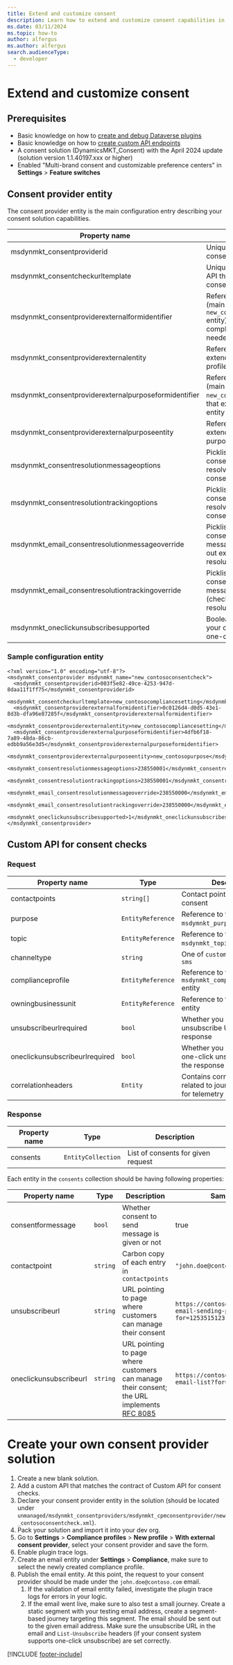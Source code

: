 ```yaml
---
title: Extend and customize consent
description: Learn how to extend and customize consent capabilities in Dynamics 365 Customer Insights - Journeys.
ms.date: 03/11/2024
ms.topic: how-to
author: alfergus
ms.author: alfergus
search.audienceType: 
  - developer
---
```


# Extend and customize consent

## Prerequisites

- Basic knowledge on how to [create and debug Dataverse plugins](/power-apps/developer/data-platform/write-plug-in?tabs=pluginbase)
- Basic knowledge on how to [create custom API endpoints](/power-apps/developer/data-platform/create-custom-api-solution)
- A consent solution (DynamicsMKT_Consent) with the April 2024 update (solution version 1.1.40197.xxx or higher)
- Enabled "Multi-brand consent and customizable preference centers" in **Settings** > **Feature switches**

## Consent provider entity

The consent provider entity is the main configuration entry describing your consent solution capabilities.

| Property name              |  Description  | Mandatory | Sample  |
| -------------              | ------------- | --------- | ------- |
| msdynmkt_consentproviderid | Unique identifier for your consent provider | Yes | 003f5e82-49ce-4253-947d-8daa11f1ff75 |
| msdynmkt_consentcheckurltemplate | Unique name of the custom API that exposes your consent check | Yes | new_contosoconsentcheck |
| msdynmkt_consentproviderexternalformidentifier | Reference to the `systemform` (main form on top of the `new_contosocompliancesetting` entity) that extends the compliance profile entity UI if needed | No | 0c0126d4-d0d5-43e1-8d3b-dfa96e87285f |
| msdynmkt_consentproviderexternalentity | Reference to the entity that extends the compliance profile configuration | No | new_contosocompliancesetting |
| msdynmkt_consentproviderexternalpurposeformidentifier | Reference to the system form (main form on top of the `new_contosopurpose` entity) that extends the purpose entity user interface if needed | No | 4dfb6f18-7a89-48da-86cb-edbb9a56e3d5 |
| msdynmkt_consentproviderexternalpurposeentity | Reference to the entity that extends the compliance purpose entity | No | new_contosopurpose |
| msdynmkt_consentresolutionmessageoptions | Picklist determining how consent for the message is resolved (check out external consent resolution options) | Yes | 238550001 |
| msdynmkt_consentresolutiontrackingoptions | Picklist determining how consent for tracking is resolved (check out external consent resolution options) | Yes | 238550001 |
| msdynmkt_email_consentresolutionmessageoverride | Picklist determining how consent for the email message is resolved (check out external consent resolution channel override) | No | 238550000 |
| msdynmkt_email_consentresolutiontrackingoverride | Picklist determining how consent for the email message tracking is resolved (check out external consent resolution channel override) | No | 238550000 |
| msdynmkt_oneclickunsubscribesupported | Boolean determining whether your consent API supports one-click unsubscribe | Yes | 1 |

### Sample configuration entity

```
<?xml version="1.0" encoding="utf-8"?>
<msdynmkt_consentprovider msdynmkt_name="new_contosoconsentcheck">
  <msdynmkt_consentproviderid>003f5e82-49ce-4253-947d-8daa11f1ff75</msdynmkt_consentproviderid>
  <msdynmkt_consentcheckurltemplate>new_contosocompliancesetting</msdynmkt_consentcheckurltemplate>
  <msdynmkt_consentproviderexternalformidentifier>0c0126d4-d0d5-43e1-8d3b-dfa96e87285f</msdynmkt_consentproviderexternalformidentifier>
  <msdynmkt_consentproviderexternalentity>new_contosocompliancesetting</msdynmkt_consentproviderexternalentity>
  <msdynmkt_consentproviderexternalpurposeformidentifier>4dfb6f18-7a89-48da-86cb-edbb9a56e3d5</msdynmkt_consentproviderexternalpurposeformidentifier>
  <msdynmkt_consentproviderexternalpurposeentity>new_contosopurpose</msdynmkt_consentproviderexternalpurposeentity>
  <msdynmkt_consentresolutionmessageoptions>238550001</msdynmkt_consentresolutionmessageoptions>
  <msdynmkt_consentresolutiontrackingoptions>238550001</msdynmkt_consentresolutiontrackingoptions>
  <msdynmkt_email_consentresolutionmessageoverride>238550000</msdynmkt_email_consentresolutionmessageoverride>
  <msdynmkt_email_consentresolutiontrackingoverride>238550000</msdynmkt_email_consentresolutiontrackingoverride>
  <msdynmkt_oneclickunsubscribesupported>1</msdynmkt_oneclickunsubscribesupported>
</msdynmkt_consentprovider>
```

##  Custom API for consent checks

### Request

| Property name | Type | Description | Sample |
| ------------- | ---- | ----------- | ------ |
| contactpoints | `string[]` | Contact points to determine consent | `["john.doe@contoso.com"]` |
| purpose | `EntityReference` | Reference to the `msdymnkt_purpose` entity | 6952ed55-42bb-4549-9f8b-ddf7af3ccc82 |
| topic | `EntityReference` | Reference to the `msdynmkt_topic` entity | 1d7fc107-c915-45e9-99ef-50ad5d5c728f |
| channeltype | `string` | One of `custom`, `email`, `push` or `sms` | `email` |
| complianceprofile | `EntityReference` | Reference to the `msdynmkt_compliancesettings4` entity | 0d923da1-355e-471d-84fa-e30fa198633b |
| owningbusinessunit | `EntityReference` | Reference to the `businessunit` entity | 9a6c0f7f-9a26-4717-bb13-025fb514bc5d |
| unsubscribeurlrequired | `bool` | Whether you should provide unsubscribe URL in the response | true |
| oneclickunsubscribeurlrequired | `bool` | Whether you should provide one-click unsubscribe URL in the response | true |
| correlationheaders | `Entity` | Contains correlation headers related to journey run, useful for telemetry | N/A |

### Response

| Property name | Type | Description | 
| ------------- | ---- | ----------- |
| consents | `EntityCollection` | List of consents for given request |

Each entity in the `consents` collection should be having following properties:

| Property name | Type | Description | Sample |
| ------------- | ---- | ----------- | ------ |
| consentformessage | `bool` | Whether consent to send message is given or not | true |
| contactpoint | `string` | Carbon copy of each entry in `contactpoints`  | `"john.doe@contoso.com"` |
| unsubscribeurl | `string` | URL pointing to page where customers can manage their consent | `https://contoso.com/manage-email-sending-preferences?for=1253515123` |
| oneclickunsubscribeurl | `string` | URL pointing to page where customers can manage their consent; the URL implements [RFC 8085](https://datatracker.ietf.org/doc/html/rfc8058) | `https://contoso.com/manage-email-list?for=1253515123` |

# Create your own consent provider solution

1. Create a new blank solution.
1. Add a custom API that matches the contract of Custom API for consent checks.
1. Declare your consent provider entity in the solution (should be located under `unmanaged/msdynmkt_consentproviders/msdynmkt_cpmconsentprovider/new_contosoconsentcheck.xml`).
1. Pack your solution and import it into your dev org.
1. Go to **Settings** > **Compliance profiles** > **New profile** > **With external consent provider**, select your consent provider and save the form.
1. Enable plugin trace logs.
1. Create an email entity under **Settings** > **Compliance**, make sure to select the newly created compliance profile.
1. Publish the email entity. At this point, the request to your consent provider should be made under the `john.doe@contoso.com` email.
    1. If the validation of email entity failed, investigate the plugin trace logs for errors in your logic.
    2. If the email went live, make sure to also test a small journey. Create a static segment with your testing email address, create a segment-based journey targeting this segment. The email should be sent out to the given email address. Make sure the unsubscribe URL in the email and `List-Unsubscribe` headers (if your consent system supports one-click unsubscribe) are set correctly.

[!INCLUDE [footer-include](.././includes/footer-banner.md)]